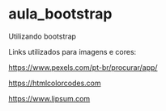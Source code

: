 # aula_bootstrap
Utilizando bootstrap


Links utilizados para imagens e cores:

https://www.pexels.com/pt-br/procurar/app/

https://htmlcolorcodes.com

https://www.lipsum.com

